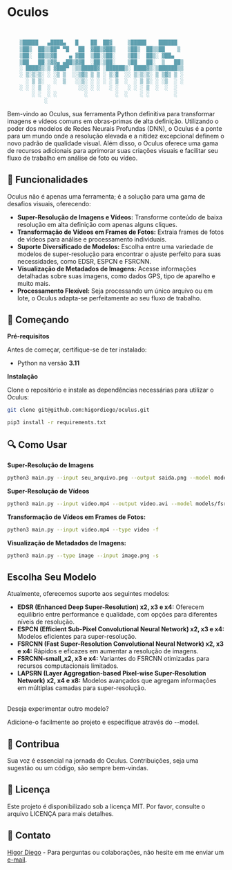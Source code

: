 
# Oculos

```markdown


    ▒█████   ▄████▄   █    ██  ██▓     ▒█████    ██████ 
    ▒██▒  ██▒▒██▀ ▀█   ██  ▓██▒▓██▒    ▒██▒  ██▒▒██    ▒ 
    ▒██░  ██▒▒▓█    ▄ ▓██  ▒██░▒██░    ▒██░  ██▒░ ▓██▄   
    ▒██   ██░▒▓▓▄ ▄██▒▓▓█  ░██░▒██░    ▒██   ██░  ▒   ██▒
    ░ ████▓▒░▒ ▓███▀ ░▒▒█████▓ ░██████▒░ ████▓▒░▒██████▒▒
    ░ ▒░▒░▒░ ░ ░▒ ▒  ░░▒▓▒ ▒ ▒ ░ ▒░▓  ░░ ▒░▒░▒░ ▒ ▒▓▒ ▒ ░
      ░ ▒ ▒░   ░  ▒   ░░▒░ ░ ░ ░ ░ ▒  ░  ░ ▒ ▒░ ░ ░▒  ░ ░
    ░ ░ ░ ▒  ░         ░░░ ░ ░   ░ ░   ░ ░ ░ ▒  ░  ░  ░  
        ░ ░  ░ ░         ░         ░  ░    ░ ░        ░  
            ░               
```

Bem-vindo ao Oculus, sua ferramenta Python definitiva para transformar imagens e vídeos comuns em obras-primas de alta definição. Utilizando o poder dos modelos de Redes Neurais Profundas (DNN), o Oculus é a ponte para um mundo onde a resolução elevada e a nitidez excepcional definem o novo padrão de qualidade visual. Além disso, o Oculus oferece uma gama de recursos adicionais para aprimorar suas criações visuais e facilitar seu fluxo de trabalho em análise de foto ou vídeo.

## 🌈 Funcionalidades

Oculus não é apenas uma ferramenta; é a solução para uma gama de desafios visuais, oferecendo:

- **Super-Resolução de Imagens e Vídeos:** Transforme conteúdo de baixa resolução em alta definição com apenas alguns cliques.
- **Transformação de Vídeos em Frames de Fotos:** Extraia frames de fotos de vídeos para análise e processamento individuais.
- **Suporte Diversificado de Modelos:** Escolha entre uma variedade de modelos de super-resolução para encontrar o ajuste perfeito para suas necessidades, como EDSR, ESPCN e FSRCNN.
- **Visualização de Metadados de Imagens:** Acesse informações detalhadas sobre suas imagens, como dados GPS, tipo de aparelho e muito mais.
- **Processamento Flexível:** Seja processando um único arquivo ou em lote, o Oculus adapta-se perfeitamente ao seu fluxo de trabalho.

## 🚀 Começando

**Pré-requisitos**

Antes de começar, certifique-se de ter instalado:

- Python na versão **3.11**

**Instalação**

Clone o repositório e instale as dependências necessárias para utilizar o Oculus:

```sh
git clone git@github.com:higordiego/oculus.git
```

```sh
pip3 install -r requirements.txt
```

## 🔍 Como Usar

**Super-Resolução de Imagens**

```sh
python3 main.py --input seu_arquivo.png --output saida.png --model models/edsr/edsr_x4.pb --type image
```

**Super-Resolução de Vídeos**

```sh
python3 main.py --input video.mp4 --output video.avi --model models/fsrcnn/fsrcnn-small_x4.pb --type video
```

**Transformação de Vídeos em Frames de Fotos:**

```sh
python3 main.py --input video.mp4 --type video -f
```

**Visualização de Metadados de Imagens:**

```sh
python3 main.py --type image --input image.png -s
```

## Escolha Seu Modelo

Atualmente, oferecemos suporte aos seguintes modelos:

- **EDSR (Enhanced Deep Super-Resolution) x2, x3 e x4:** Oferecem equilíbrio entre performance e qualidade, com opções para diferentes níveis de resolução.
- **ESPCN (Efficient Sub-Pixel Convolutional Neural Network) x2, x3 e x4:** Modelos eficientes para super-resolução.
- **FSRCNN (Fast Super-Resolution Convolutional Neural Network) x2, x3 e x4:** Rápidos e eficazes em aumentar a resolução de imagens.
- **FSRCNN-small_x2, x3 e x4:** Variantes do FSRCNN otimizadas para recursos computacionais limitados.
- **LAPSRN (Layer Aggregation-based Pixel-wise Super-Resolution Network) x2, x4 e x8:** Modelos avançados que agregam informações em múltiplas camadas para super-resolução.

<br>
Deseja experimentar outro modelo? 

Adicione-o facilmente ao projeto e especifique através do --model.

## 🤝 Contribua

Sua voz é essencial na jornada do Oculus. Contribuições, seja uma sugestão ou um código, são sempre bem-vindas.

## 📝 Licença

Este projeto é disponibilizado sob a licença MIT. Por favor, consulte o arquivo LICENÇA para mais detalhes.

## 💌 Contato

[Higor Diego](https://higordiego.com.br) - Para perguntas ou colaborações, não hesite em me enviar um [e-mail](mailto:me@higordiego.com.br).


